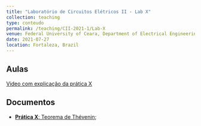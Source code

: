 ```yaml
---
title: "Laboratório de Circuitos Elétricos II - Lab X"
collection: teaching
type: conteudo
permalink: /teaching/CII-2021-1/Lab-X
venue: Federal University of Ceara, Department of Electrical Engineering
date: 2021-07-27
location: Fortaleza, Brazil
---
```


## Aulas
[Video com explicação da prática X]()

## Documentos
- [**Prática X**: Teorema de Thévenin](https://github.com/lucassm/lucassm.github.io/raw/master/files/CII-2021-1/Lab-X-Thevenin-2021.pdf);
